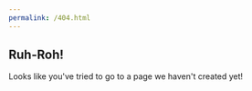 ```yaml
---
permalink: /404.html
---
```


## Ruh-Roh!

Looks like you've tried to go to a page we haven't created yet!
